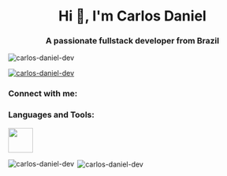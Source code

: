 <h1 align="center">Hi 👋, I'm Carlos Daniel</h1>
<h3 align="center">A passionate fullstack developer from Brazil</h3>

<p align="left"> <img src="https://komarev.com/ghpvc/?username=carlos-daniel-dev&label=Profile%20views&color=0e75b6&style=flat" alt="carlos-daniel-dev" /> </p>

<p align="left"> <a href="https://github.com/ryo-ma/github-profile-trophy"><img src="https://github-profile-trophy.vercel.app/?username=carlos-daniel-dev" alt="carlos-daniel-dev" /></a> </p>

<h3 align="left">Connect with me:</h3>
<p align="left">
</p>

<h3 align="left">Languages and Tools:</h3>
<img src="https://cdn.jsdelivr.net/gh/devicons/devicon/icons/html5/html5-original-wordmark.svg" width="50" heigth-"50">

<p><img align="left" src="https://github-readme-stats.vercel.app/api/top-langs?username=carlos-daniel-dev&show_icons=true&locale=en&layout=compact" alt="carlos-daniel-dev" /></p>

<p>&nbsp;<img align="center" src="https://github-readme-stats.vercel.app/api?username=carlos-daniel-dev&show_icons=true&locale=en" alt="carlos-daniel-dev" /></p>
